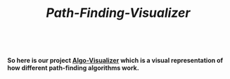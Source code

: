 <h1 align="center"> 

**_Path-Finding-Visualizer_** </h1>    
<br>
<h4>


So here is our project [Algo-Visualizer](https://abhi-tech-09.github.io/AlgoVisualizer/) which is a visual representation of how different path-finding algorithms work.

</h4>